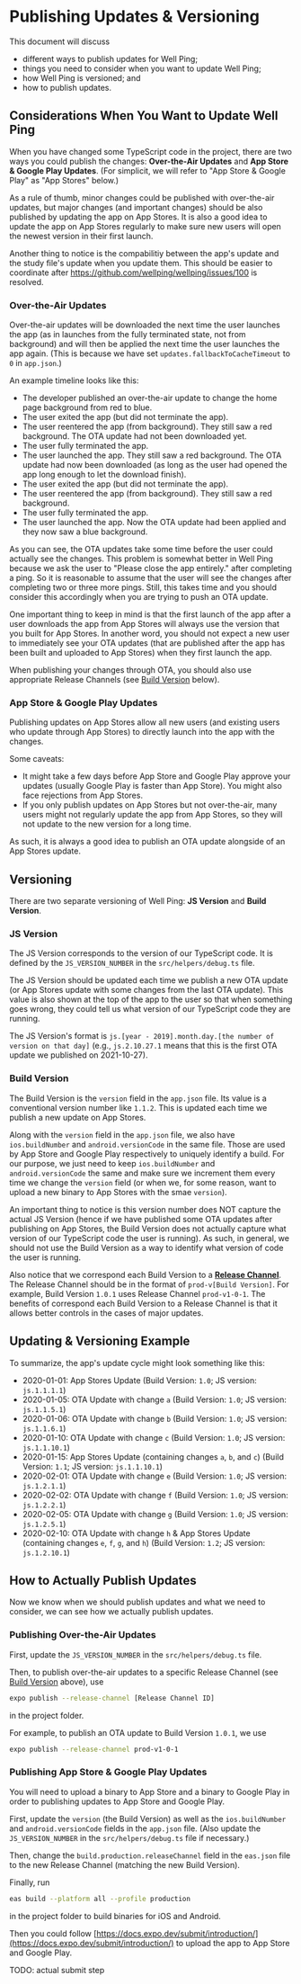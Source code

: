 # Publishing Updates & Versioning

This document will discuss
- different ways to publish updates for Well Ping;
- things you need to consider when you want to update Well Ping;
- how Well Ping is versioned; and
- how to publish updates.

## Considerations When You Want to Update Well Ping

When you have changed some TypeScript code in the project, there are two ways you could publish the changes: **Over-the-Air Updates** and **App Store & Google Play Updates**. (For simplicit, we will refer to "App Store & Google Play" as "App Stores" below.)

As a rule of thumb, minor changes could be published with over-the-air updates, but major changes (and important changes) should be also published by updating the app on App Stores. It is also a good idea to update the app on App Stores regularly to make sure new users will open the newest version in their first launch.

Another thing to notice is the compabilitiy between the app's update and the study file's update when you update them. This should be easier to coordinate after https://github.com/wellping/wellping/issues/100 is resolved.

### Over-the-Air Updates

Over-the-air updates will be downloaded the next time the user launches the app (as in launches from the fully terminated state, not from background) and will then be applied the next time the user launches the app again. (This is because we have set `updates.fallbackToCacheTimeout` to `0` in `app.json`.)

An example timeline looks like this:
- The developer published an over-the-air update to change the home page background from red to blue.
- The user exited the app (but did not terminate the app).
- The user reentered the app (from background). They still saw a red background. The OTA update had not been downloaded yet.
- The user fully terminated the app.
- The user launched the app. They still saw a red background. The OTA update had now been downloaded (as long as the user had opened the app long enough to let the download finish).
- The user exited the app (but did not terminate the app).
- The user reentered the app (from background). They still saw a red background.
- The user fully terminated the app.
- The user launched the app. Now the OTA update had been applied and they now saw a blue background.

As you can see, the OTA updates take some time before the user could actually see the changes. This problem is somewhat better in Well Ping because we ask the user to "Please close the app entirely." after completing a ping. So it is reasonable to assume that the user will see the changes after completing two or three more pings. Still, this takes time and you should consider this accordingly when you are trying to push an OTA update.

One important thing to keep in mind is that the first launch of the app after a user downloads the app from App Stores will always use the version that you built for App Stores. In another word, you should not expect a new user to immediately see your OTA updates (that are published after the app has been built and uploaded to App Stores) when they first launch the app.

When publishing your changes through OTA, you should also use appropriate Release Channels (see [Build Version](#build-version) below).

### App Store & Google Play Updates

Publishing updates on App Stores allow all new users (and existing users who update through App Stores) to directly launch into the app with the changes.

Some caveats:
- It might take a few days before App Store and Google Play approve your updates (usually Google Play is faster than App Store). You might also face rejections from App Stores.
- If you only publish updates on App Stores but not over-the-air, many users might not regularly update the app from App Stores, so they will not update to the new version for a long time.

As such, it is always a good idea to publish an OTA update alongside of an App Stores update.

## Versioning

There are two separate versioning of Well Ping: **JS Version** and **Build Version**.

### JS Version

The JS Version corresponds to the version of our TypeScript code. It is defined by the `JS_VERSION_NUMBER` in the `src/helpers/debug.ts` file.

The JS Version should be updated each time we publish a new OTA update (or App Stores update with some changes from the last OTA update). This value is also shown at the top of the app to the user so that when something goes wrong, they could tell us what version of our TypeScript code they are running.

The JS Version's format is `js.[year - 2019].month.day.[the number of version on that day]` (e.g., `js.2.10.27.1` means that this is the first OTA update we published on 2021-10-27).

### Build Version

The Build Version is the `version` field in the `app.json` file. Its value is a conventional version number like `1.1.2`. This is updated each time we publish a new update on App Stores.

Along with the `version` field in the `app.json` file, we also have `ios.buildNumber` and `android.versionCode` in the same file. Those are used by App Store and Google Play respectively to uniquely identify a build. For our purpose, we just need to keep `ios.buildNumber` and `android.versionCode` the same and make sure we increment them every time we change the `version` field (or when we, for some reason, want to upload a new binary to App Stores with the smae `version`).

An important thing to notice is this version number does NOT capture the actual JS Version (hence if we have published some OTA updates after publishing on App Stores, the Build Version does not actually capture what version of our TypeScript code the user is running). As such, in general, we should not use the Build Version as a way to identify what version of code the user is running.

Also notice that we correspond each Build Version to a **[Release Channel](https://docs.expo.dev/distribution/release-channels/)**. The Release Channel should be in the format of `prod-v[Build Version]`. For example, Build Version `1.0.1` uses Release Channel `prod-v1-0-1`. The benefits of correspond each Build Version to a Release Channel is that it allows better controls in the cases of major updates.

## Updating & Versioning Example

To summarize, the app's update cycle might look something like this:
- 2020-01-01: App Stores Update (Build Version: `1.0`; JS version: `js.1.1.1.1`)
- 2020-01-05: OTA Update with change `a` (Build Version: `1.0`; JS version: `js.1.1.5.1`)
- 2020-01-06: OTA Update with change `b` (Build Version: `1.0`; JS version: `js.1.1.6.1`)
- 2020-01-10: OTA Update with change `c` (Build Version: `1.0`; JS version: `js.1.1.10.1`)
- 2020-01-15: App Stores Update (containing changes `a`, `b`, and `c`) (Build Version: `1.1`; JS version: `js.1.1.10.1`)
- 2020-02-01: OTA Update with change `e` (Build Version: `1.0`; JS version: `js.1.2.1.1`)
- 2020-02-02: OTA Update with change `f` (Build Version: `1.0`; JS version: `js.1.2.2.1`)
- 2020-02-05: OTA Update with change `g` (Build Version: `1.0`; JS version: `js.1.2.5.1`)
- 2020-02-10: OTA Update with change `h` & App Stores Update (containing changes `e`, `f`, `g`, and `h`) (Build Version: `1.2`; JS version: `js.1.2.10.1`)

## How to Actually Publish Updates

Now we know when we should publish updates and what we need to consider, we can see how we actually publish updates.

### Publishing Over-the-Air Updates

First, update the `JS_VERSION_NUMBER` in the `src/helpers/debug.ts` file.

Then, to publish over-the-air updates to a specific Release Channel (see [Build Version](#build-version) above), use
```bash
expo publish --release-channel [Release Channel ID]
```
in the project folder.

For example, to publish an OTA update to Build Version `1.0.1`, we use
```bash
expo publish --release-channel prod-v1-0-1
```

### Publishing App Store & Google Play Updates

You will need to upload a binary to App Store and a binary to Google Play in order to publishing updates to App Store and Google Play.

First, update the `version` (the Build Version) as well as the `ios.buildNumber` and `android.versionCode` fields in the `app.json` file. (Also update the `JS_VERSION_NUMBER` in the `src/helpers/debug.ts` file if necessary.)

Then, change the `build.production.releaseChannel` field in the `eas.json` file to the new Release Channel (matching the new Build Version).

Finally, run
```bash
eas build --platform all --profile production
```
in the project folder to build binaries for iOS and Android.

Then you could follow [https://docs.expo.dev/submit/introduction/](https://docs.expo.dev/submit/introduction/) to upload the app to App Store and Google Play.

TODO: actual submit step
